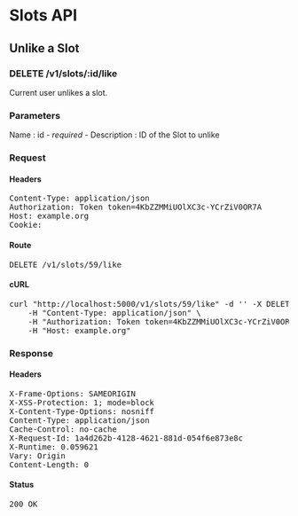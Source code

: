 # Slots API

## Unlike a Slot

### DELETE /v1/slots/:id/like

Current user unlikes a slot.

### Parameters

Name : id *- required -*
Description : ID of the Slot to unlike

### Request

#### Headers

<pre>Content-Type: application/json
Authorization: Token token=4KbZZMMiUOlXC3c-YCrZiV0OR7A
Host: example.org
Cookie: </pre>

#### Route

<pre>DELETE /v1/slots/59/like</pre>

#### cURL

<pre class="request">curl &quot;http://localhost:5000/v1/slots/59/like&quot; -d &#39;&#39; -X DELETE \
	-H &quot;Content-Type: application/json&quot; \
	-H &quot;Authorization: Token token=4KbZZMMiUOlXC3c-YCrZiV0OR7A&quot; \
	-H &quot;Host: example.org&quot;</pre>

### Response

#### Headers

<pre>X-Frame-Options: SAMEORIGIN
X-XSS-Protection: 1; mode=block
X-Content-Type-Options: nosniff
Content-Type: application/json
Cache-Control: no-cache
X-Request-Id: 1a4d262b-4128-4621-881d-054f6e873e8c
X-Runtime: 0.059621
Vary: Origin
Content-Length: 0</pre>

#### Status

<pre>200 OK</pre>


